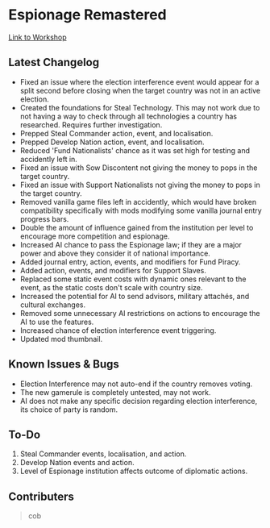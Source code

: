# Espionage Remastered
[Link to Workshop](https://steamcommunity.com/sharedfiles/filedetails/?id=3432409401)  

## Latest Changelog
+ Fixed an issue where the election interference event would appear for a split second before closing when the target country was not in an active election.  
+ Created the foundations for Steal Technology. This may not work due to not having a way to check through all technologies a country has researched. Requires further investigation.  
+ Prepped Steal Commander action, event, and localisation.  
+ Prepped Develop Nation action, event, and localisation.  
+ Reduced 'Fund Nationalists' chance as it was set high for testing and accidently left in.  
+ Fixed an issue with Sow Discontent not giving the money to pops in the target country.  
+ Fixed an issue with Support Nationalists not giving the money to pops in the target country.  
+ Removed vanilla game files left in accidently, which would have broken compatibility specifically with mods modifying some vanilla journal entry progress bars.  
+ Double the amount of influence gained from the institution per level to encourage more competition and espionage.  
+ Increased AI chance to pass the Espionage law; if they are a major power and above they consider it of national importance.  
+ Added journal entry, action, events, and modifiers for Fund Piracy.  
+ Added action, events, and modifiers for Support Slaves.  
+ Replaced some static event costs with dynamic ones relevant to the event, as the static costs don't scale with country size.  
+ Increased the potential for AI to send advisors, military attachés, and cultural exchanges.  
+ Removed some unnecessary AI restrictions on actions to encourage the AI to use the features.  
+ Increased chance of election interference event triggering.  
+ Updated mod thumbnail.  

## Known Issues & Bugs
+ Election Interference may not auto-end if the country removes voting.  
+ The new gamerule is completely untested, may not work.  
+ AI does not make any specific decision regarding election interference, its choice of party is random.  

## To-Do 
1. Steal Commander events, localisation, and action.  
1. Develop Nation events and action.  
1. Level of Espionage institution affects outcome of diplomatic actions.  

## Contributers
> cob  